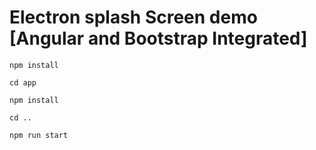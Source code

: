 # Electron splash Screen demo [Angular and Bootstrap Integrated]
```
npm install

cd app

npm install

cd ..

npm run start
```
